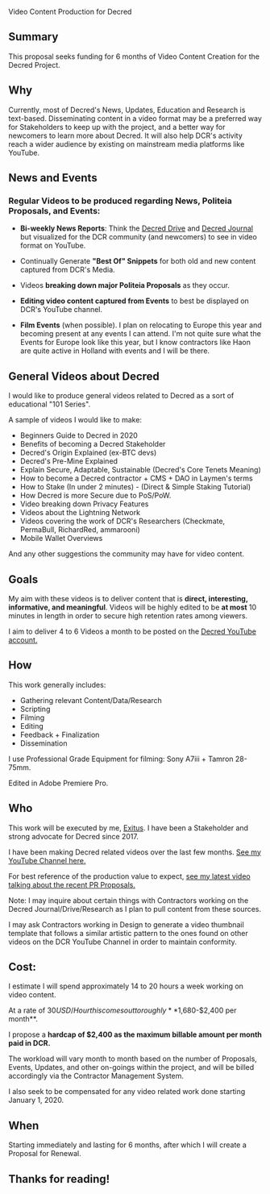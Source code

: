 Video Content Production for Decred

## Summary

This proposal seeks funding for 6 months of Video Content Creation for the Decred Project.

## Why

Currently, most of Decred's News, Updates, Education and Research is text-based.  Disseminating content in a video format may be a preferred way for Stakeholders to keep up with the project, and a better way for newcomers to learn more about Decred. It will also help DCR's activity reach a wider audience by
existing on mainstream media platforms like YouTube.

## News and Events

### Regular Videos to be produced regarding News, Politeia Proposals, and Events:

- **Bi-weekly News Reports**: Think the [Decred Drive](https://medium.com/@decreddrive) and [Decred Journal](https://medium.com/decred/decred-journal-december-2019-9b48c8bf8516) but visualized for the DCR community (and newcomers) to see in video format on YouTube.

- Continually Generate **"Best Of" Snippets** for both old and new content captured from DCR's Media.

- Videos **breaking down major Politeia Proposals** as they occur.

- **Editing video content captured from Events** to best be displayed on DCR's YouTube channel.

- **Film Events** (when possible). I plan on relocating to Europe this year and becoming present at any events I can attend. I'm not quite sure what the Events for Europe look like this year, but I know contractors like Haon are quite active in Holland with events and I will be there.

## General Videos about Decred

I would like to produce general videos related to Decred as a sort of educational "101 Series". 

A sample of videos I would like to make:

- Beginners Guide to Decred in 2020
- Benefits of becoming a Decred Stakeholder
- Decred's Origin Explained (ex-BTC devs)
- Decred's Pre-Mine Explained
- Explain Secure, Adaptable, Sustainable (Decred's Core Tenets Meaning)
- How to become a Decred contractor + CMS + DAO in Laymen's terms
- How to Stake (In under 2 minutes) - (Direct & Simple Staking Tutorial)
- How Decred is more Secure due to PoS/PoW.
- Video breaking down Privacy Features
- Videos about the Lightning Network
- Videos covering the work of DCR's Researchers (Checkmate, PermaBull, RichardRed, ammarooni)
- Mobile Wallet Overviews

And any other suggestions the community may have for video content.
## Goals

My aim with these videos is to deliver content that is **direct, interesting, informative, and meaningful**. Videos will be highly edited to be **at most** 10 minutes in length in order to secure high retention rates among viewers.

I aim to deliver 4 to 6 Videos a month to be posted on the [Decred YouTube account.](https://www.youtube.com/channel/UCJ2bYDaPYHpSmJPh_M5dNSg)


## How

This work generally includes:

- Gathering relevant Content/Data/Research
- Scripting 
- Filming
- Editing
- Feedback + Finalization
- Dissemination

I use Professional Grade Equipment for filming: Sony A7iii + Tamron 28-75mm.

Edited in Adobe Premiere Pro.

## Who

This work will be executed by me, [Exitus](https://twitter.com/coveryfire7777). I have been a Stakeholder and strong advocate for Decred since 2017.

I have been making Decred related videos over the last few months. [See my YouTube Channel here.](https://www.youtube.com/channel/UCyvkBCFN0AMf3jXf8I7doaQ?view_as=subscriber) 

For best reference of the production value to expect, [see my latest video talking about the recent PR Proposals.](https://youtu.be/uzhc2CKI2wk)

Note: I may inquire about certain things with Contractors working on the Decred Journal/Drive/Research as I plan to pull content from these sources.

I may ask Contractors working in Design to generate a video thumbnail template that follows a similar artistic pattern to the ones found on other videos on the DCR YouTube Channel in order to maintain conformity. 




## Cost: 

I estimate I will spend approximately 14 to 20 hours a week working on video content. 

At a rate of $30 USD/Hour this comes out to roughly **$1,680-$2,400 per month**.

 I propose a **hardcap of $2,400 as the maximum billable amount per month paid in DCR.**

The workload will vary month to month based on the number of Proposals, Events, Updates, and other on-goings within the project, and will be billed accordingly via the Contractor Management System.

I also seek to be compensated for any video related work done starting January 1, 2020.



## When

Starting immediately and lasting for 6 months, after which I will create a Proposal for Renewal.

## Thanks for reading!